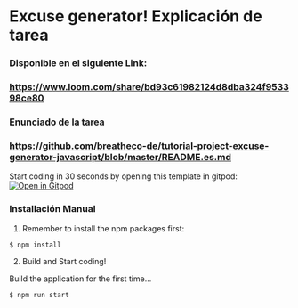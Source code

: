 # Excuse generator! Explicación de tarea
### Disponible en el siguiente Link:
### https://www.loom.com/share/bd93c61982124d8dba324f953398ce80

### Enunciado de la tarea
### https://github.com/breatheco-de/tutorial-project-excuse-generator-javascript/blob/master/README.es.md

Start coding in 30 seconds by opening this template in gitpod:
[![Open in Gitpod](https://gitpod.io/button/open-in-gitpod.svg)](https://gitpod.io#https://github.com/4GeeksAcademy/vanillajs-hello.git)

###  Installación Manual
1) Remember to install the npm packages first:
```
$ npm install
```

2) Build and Start coding!

Build the application for the first time...

```
$ npm run start
```
